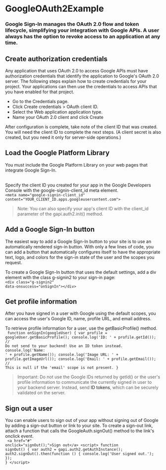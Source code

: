 # GoogleOAuth2Example
### Google Sign-In manages the OAuth 2.0 flow and token lifecycle, simplifying your integration with Google APIs. A user always has the option to revoke access to an application at any time.

## Create authorization credentials
Any application that uses OAuth 2.0 to access Google APIs must have authorization credentials that identify the application to Google's OAuth 2.0 server. The following steps explain how to create credentials for your project. Your applications can then use the credentials to access APIs that you have enabled for that project.

- Go to the <a src="https://console.cloud.google.com/apis/credentials">Credentials page.</a>
- Click Create credentials > OAuth client ID.
- Select the Web application application type.
- Name your OAuth 2.0 client and click Create

After configuration is complete, take note of the client ID that was created. You will need the client ID to complete the next steps. (A client secret is also created, but you need it only for server-side operations.)

## Load the Google Platform Library
You must include the Google Platform Library on your web pages that integrate Google Sign-In. <br />
<code><script src="https://apis.google.com/js/platform.js" async defer></script></code><br />

Specify the client ID you created for your app in the Google Developers Console with the google-signin-client_id meta element. <br />
<code>&lt;meta name="google-signin-client_id" content="YOUR_CLIENT_ID.apps.googleusercontent.com"&gt;</code><br />
<blockquote>Note: You can also specify your app's client ID with the client_id parameter of the gapi.auth2.init() method.</blockquote>

## Add a Google Sign-In button
The easiest way to add a Google Sign-In button to your site is to use an automatically rendered sign-in button. With only a few lines of code, you can add a button that automatically configures itself to have the appropriate text, logo, and colors for the sign-in state of the user and the scopes you request.<br />

To create a Google Sign-In button that uses the default settings, add a div element with the class g-signin2 to your sign-in page: <br />
<code>&lt;div class="g-signin2" data-onsuccess="onSignIn"&gt;&lt;/div&gt;</code><br />

## Get profile information
After you have signed in a user with Google using the default scopes, you can access the user's Google ID, name, profile URL, and email address.<br />

To retrieve profile information for a user, use the getBasicProfile() method.<br />
<code>
  function onSignIn(googleUser) {
  var profile = googleUser.getBasicProfile();
  console.log('ID: ' + profile.getId()); // Do not send to your backend! Use an ID token instead.
  console.log('Name: ' + profile.getName());
  console.log('Image URL: ' + profile.getImageUrl());
  console.log('Email: ' + profile.getEmail()); // This is null if the 'email' scope is not present.
}
</code><br />
<blockquote>Important: Do not use the Google IDs returned by getId() or the user's profile information to communicate the currently signed in user to your backend server. Instead, send <a src="https://developers.google.com/identity/sign-in/web/backend-auth">ID tokens</a>, which can be securely validated on the server.</blockquote>

## Sign out a user
You can enable users to sign out of your app without signing out of Google by adding a sign-out button or link to your site. To create a sign-out link, attach a function that calls the GoogleAuth.signOut() method to the link's onclick event.<br />
<code>
&lt;a href="#" onclick="signOut();"&gt;Sign out&lt;/a&gt;
&lt;script&gt;
  function signOut() {
    var auth2 = gapi.auth2.getAuthInstance();
    auth2.signOut().then(function () {
      console.log('User signed out.');
    });
  }
&lt;/script&gt;
</code>
